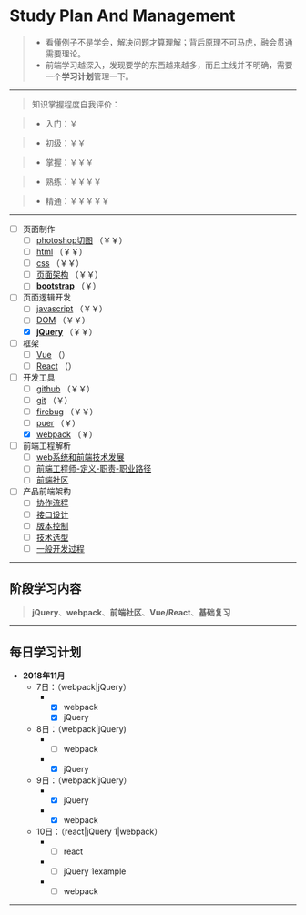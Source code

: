 # Study Plan And Management
>* 看懂例子不是学会，解决问题才算理解；背后原理不可马虎，融会贯通需要理论。
>* 前端学习越深入，发现要学的东西越来越多，而且主线并不明确，需要一个**学习计划**管理一下。

---

> 知识掌握程度自我评价：

>* 入门：￥

>* 初级：￥￥

>* 掌握：￥￥￥

>* 熟练：￥￥￥￥

>* 精通：￥￥￥￥￥

---

- [ ] 页面制作 
	- [ ] [photoshop切图]() （￥￥）
	- [ ] [html]() （￥￥）
	- [ ] [css]() （￥￥）
	- [ ] [页面架构]() （￥￥）
	- [ ] [**bootstrap**]() （￥）
- [ ] 页面逻辑开发 
	- [ ] [javascript]() （￥￥）
	- [ ] [DOM]() （￥￥）
	- [x] [**jQuery**]() （￥￥）
- [ ] 框架 
  - [ ] [Vue]() （）
  - [ ] [React]() （）
- [ ] 开发工具 
  - [ ] [github]() （￥￥）
  - [ ] [git]() （￥）
  - [ ] [firebug]() （￥￥）
  - [ ] [puer]() （￥）
  - [x] [webpack]() （￥）
- [ ] 前端工程解析
  - [ ] [web系统和前端技术发展]()
  - [ ] [前端工程师-定义-职责-职业路径]()
  - [ ] [前端社区]()
- [ ] 产品前端架构
  - [ ] [协作流程]()
  - [ ] [接口设计]()
  - [ ] [版本控制]()
  - [ ] [技术选型]()
  - [ ] [一般开发过程]()

---

## 阶段学习内容

> **jQuery**、**webpack**、**前端社区**、**Vue/React**、**基础复习**

---

## 每日学习计划
* **2018年11月**
  * 7日：（webpack|jQuery）
    * - [x] webpack
      - [x] jQuery
  * 8日：（webpack|jQuery)
    * - [ ] webpack
    * - [x] jQuery
  * 9日：（webpack|jQuery）
  	* - [x] jQuery
  	* - [x] webpack
  * 10日：（react|jQuery 1|webpack）
  	- - [ ] react
  	- - [ ] jQuery 1example
  	- - [ ] webpack

---

